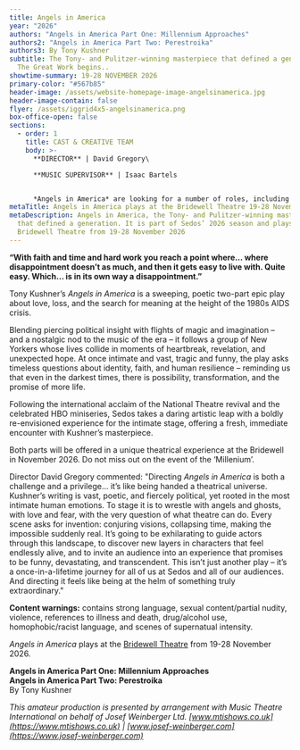 ```yaml
---
title: Angels in America
year: "2026"
authors: "Angels in America Part One: Millennium Approaches"
authors2: "Angels in America Part Two: Perestroika"
authors3: By Tony Kushner
subtitle: The Tony- and Pulitzer-winning masterpiece that defined a generation.
  The Great Work begins..
showtime-summary: 19-28 NOVEMBER 2026
primary-color: "#567b85"
header-image: /assets/website-homepage-image-angelsinamerica.jpg
header-image-contain: false
flyer: /assets/iggrid4x5-angelsinamerica.png
box-office-open: false
sections:
  - order: 1
    title: CAST & CREATIVE TEAM
    body: >-
      **DIRECTOR** | David Gregory\

      **MUSIC SUPERVISOR** | Isaac Bartels


      *Angels in America* are looking for a number of roles, including an Assistant Director (preferably with experience in physical theatre / movement) and various Creative and Production roles. If you are interested, please email [production@sedos.co.uk](mailto:production@sedos.co.uk)
metaTitle: Angels in America plays at the Bridewell Theatre 19-28 November 2026
metaDescription: Angels in America, the Tony- and Pulitzer-winning masterpiece
  that defined a generation. It is part of Sedos’ 2026 season and plays at the
  Bridewell Theatre from 19-28 November 2026
---
```

**“With faith and time and hard work you reach a point where… where disappointment doesn’t as much, and then it gets easy to live with. Quite easy. Which… is in its own way a disappointment.”**

Tony Kushner’s *Angels in America* is a sweeping, poetic two-part epic play about love, loss, and the search for meaning at the height of the 1980s AIDS crisis. 

Blending piercing political insight with flights of magic and imagination – and a nostalgic nod to the music of the era – it follows a group of New Yorkers whose lives collide in moments of heartbreak, revelation, and unexpected hope. At once intimate and vast, tragic and funny, the play asks timeless questions about identity, faith, and human resilience – reminding us that even in the darkest times, there is possibility, transformation, and the promise of more life. 

Following the international acclaim of the National Theatre revival and the celebrated HBO miniseries, Sedos takes a daring artistic leap with a boldly re-envisioned experience for the intimate stage, offering a fresh, immediate encounter with Kushner’s masterpiece. 

Both parts will be offered in a unique theatrical experience at the Bridewell in November 2026. Do not miss out on the event of the ‘Millenium’.

Director David Gregory commented: "Directing *Angels in America* is both a challenge and a privilege… it’s like being handed a theatrical universe. Kushner’s writing is vast, poetic, and fiercely political, yet rooted in the most intimate human emotions. To stage it is to wrestle with angels and ghosts, with love and fear, with the very question of what theatre can do. Every scene asks for invention: conjuring visions, collapsing time, making the impossible suddenly real. It’s going to be exhilarating to guide actors through this landscape, to discover new layers in characters that feel endlessly alive, and to invite an audience into an experience that promises to be funny, devastating, and transcendent. This isn’t just another play – it’s a once-in-a-lifetime journey for all of us at Sedos and all of our audiences. And directing it feels like being at the helm of something truly extraordinary."

**Content warnings:** contains strong language, sexual content/partial nudity, violence, references to illness and death, drug/alcohol use, homophobic/racist language, and scenes of supernatual intensity.

*Angels in America* plays at the [Bridewell Theatre](<>) from 19-28 November 2026.

**Angels in America Part One: Millennium Approaches**\
**Angels in America Part Two: Perestroika**\
By Tony Kushner

*This amateur production is presented by arrangement with Music Theatre International on behalf of Josef Weinberger Ltd. [www.mtishows.co.uk](https://www.mtishows.co.uk) | [www.josef-weinberger.com](https://www.josef-weinberger.com)*
